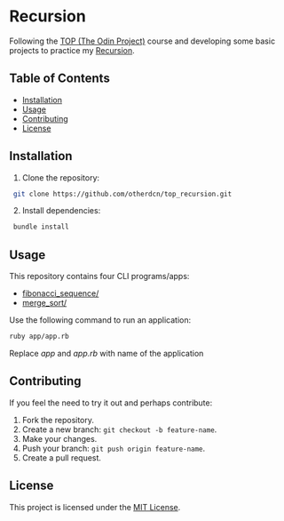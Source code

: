 # Recursion
Following the [TOP (The Odin Project)](https://www.theodinproject.com/lessons/ruby-recursion) course and developing some basic projects to practice my [Recursion](http://en.wikipedia.org/wiki/Divide_and_conquer_algorithm).

## Table of Contents
- [Installation](#installation)
- [Usage](#usage)
- [Contributing](#contributing)
- [License](#license)

## Installation
1. Clone the repository:
```bash
 git clone https://github.com/otherdcn/top_recursion.git
```

2. Install dependencies:
```bash
 bundle install
 ```

## Usage
This repository contains four CLI programs/apps:
- [fibonacci_sequence/](fibonacci_sequence/)
- [merge_sort/](merge_sort/)

Use the following command to run an application:
```bash
ruby app/app.rb
```
Replace _app_ and _app.rb_ with name of the application

## Contributing
If you feel the need to try it out and perhaps contribute:
1. Fork the repository.
2. Create a new branch: `git checkout -b feature-name`.
3. Make your changes.
4. Push your branch: `git push origin feature-name`.
5. Create a pull request.

 ## License
 This project is licensed under the [MIT License](LICENSE).



